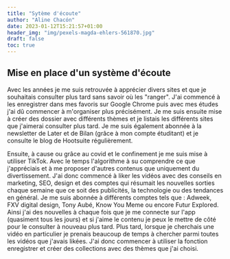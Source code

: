 ```yaml
---
title: "Sytème d'écoute"
author: "Aline Chacón"
date: 2023-01-12T15:21:57+01:00
header_img: "img/pexels-magda-ehlers-561870.jpg"
draft: false
toc: true
---
```


## Mise en place d'un système d'écoute

Avec les années je me suis retrouvée à apprécier divers sites et que je souhaitais consulter plus tard sans savoir où les "ranger". J'ai commencé à les enregistrer dans mes favoris sur Google Chrome puis avec mes études j'ai dû commencer à m'organiser plus précisément. Je me suis ensuite mise à créer des dossier avec différents thèmes et je listais les différents sites que j'aimerai consulter plus tard. Je me suis également abonnée à la newsletter de Later et de Bilan (grâce à mon compte étuditant) et je consulte le blog de Hootsuite régulièrement.

Ensuite, à cause ou grâce au covid et le confinement je me suis mise à utiliser TikTok. Avec le temps l'algorithme à su comprendre ce que j'appréciais et à me proposer d'autres contenus que uniquement du divertissement. J'ai donc commencé à liker les vidéos avec des conseils en marketing, SEO, design et des comptes qui résumait les nouvelles sorties chaque semaine que ce soit des publicités, la technologie ou des tendances en général. Je me suis abonnée à différents comptes tels que : Adweek, FXV digital design, Tony Aubé, Know You Meme ou encore Futur Explored. Ainsi j'ai des nouvelles à chaque fois que je me connecte sur l'app (quasiment tous les jours) et si j'aime le contenu je peux le mettre de côté pour le consulter à nouveau plus tard.
Plus tard, lorsque je cherchais une vidéo en particulier je prenais beaucoup de temps à chercher parmi toutes les vidéos que j'avais likées. J'ai donc commencer à utiliser la fonction enregistrer et créer des collections avec des thèmes que j'ai choisi.


